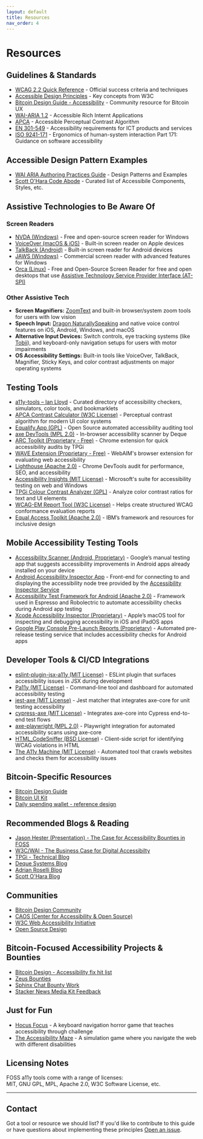 ```yaml
---
layout: default
title: Resources
nav_order: 4
---
```


# Resources

## Guidelines & Standards

- [WCAG 2.2 Quick Reference](https://www.w3.org/WAI/WCAG22/quickref/) - Official success criteria and techniques
- [Accessible Design Principles](https://www.w3.org/WAI/fundamentals/accessibility-principles/) - Key concepts from W3C
- [Bitcoin Design Guide - Accessibility](https://bitcoin.design/guide/designing-products/accessibility/) - Community resource for Bitcoin UX
- [WAI-ARIA 1.2](https://www.w3.org/TR/wai-aria-1.2/) - Accessible Rich Internt Applications
- [APCA](https://www.myndex.com/APCA/) - Accessible Perceptual Contrast Algorithm
- [EN 301-549](https://www.etsi.org/deliver/etsi_en/301500_301599/301549/03.02.01_60/en_301549v030201p.pdf) - Accessibility requirements for ICT products and services
- [ISO 9241-171](https://www.iso.org/standard/39080.html) - Ergonomics of human-system interaction Part 171: Guidance on software accessibility


## Accessible Design Pattern Examples

- [WAI ARIA Authoring Practices Guide](https://www.w3.org/WAI/ARIA/apg/) -  Design Patterns and Examples 
- [Scott O'Hara Code Abode](https://www.scottohara.me/code/) - Curated list of Accessibile Components, Styles, etc.

## Assistive Technologies to Be Aware Of

### Screen Readers

- [NVDA (Windows)](https://www.nvaccess.org/) - Free and open-source screen reader for Windows
- [VoiceOver (macOS & iOS)](https://support.apple.com/guide/iphone/turn-on-and-practice-voiceover-iph3e2e415f/ios) - Built-in screen reader on Apple devices
- [TalkBack (Android)](https://support.google.com/accessibility/android/answer/6007100) - Built-in screen reader for Android devices
- [JAWS (Windows)](https://www.freedomscientific.com/products/software/jaws/) - Commercial screen reader with advanced features for Windows
- [Orca (Linux)](https://orca.gnome.org/) - Free and Open-Source Screen Reader for free and open desktops that use [Assistive Technology Service Provider Interface (AT-SPI)](https://www.freedesktop.org/wiki/Accessibility/AT-SPI2/)


### Other Assistive Tech

- **Screen Magnifiers:** [ZoomText](https://www.zoomtext.com/) and built-in browser/system zoom tools for users with low vision
- **Speech Input:** [Dragon NaturallySpeaking](https://www.nuance.com/dragon.html) and native voice control features on iOS, Android, Windows, and macOS
- **Alternative Input Devices:** Switch controls, eye tracking systems (like [Tobii](https://www.tobii.com/)), and keyboard-only navigation setups for users with motor impairments
- **OS Accessibility Settings:** Built-in tools like VoiceOver, TalkBack, Magnifier, Sticky Keys, and color contrast adjustments on major operating systems 


## Testing Tools

- [a11y-tools – Ian Lloyd](https://a11y-tools.com/) - Curated directory of accessibility checkers, simulators, color tools, and bookmarklets
- [APCA Contrast Calculator (W3C License)](https://apcacontrast.com/) - Perceptual contrast algorithm for modern UI color systems
- [Equalify.App (GPL)](https://equalify.app) - Open Source automated accessibility auditing tool
- [axe DevTools (MPL 2.0)](https://www.deque.com/axe/) - In-browser accessibility scanner by Deque
- [ARC Toolkit (Proprietary - Free)](https://www.tpgi.com/arc-platform/arc-toolkit/) - Chrome extension for quick accessibility audits by TPGi
- [WAVE Extension (Proprietary - Free)](https://wave.webaim.org/extension/) - WebAIM's browser extension for evaluating web accessibility
- [Lighthouse (Apache 2.0)](https://developers.google.com/web/tools/lighthouse) - Chrome DevTools audit for performance, SEO, and accessibility
- [Accessibility Insights (MIT License)](https://accessibilityinsights.io/) - Microsoft's suite for accessibility testing on web and Windows
- [TPGi Colour Contrast Analyzer (GPL)](https://www.tpgi.com/color-contrast-checker/) - Analyze color contrast ratios for text and UI elements
- [WCAG-EM Report Tool (W3C License)](https://www.w3.org/WAI/eval/report-tool/) - Helps create structured WCAG conformance evaluation reports
- [Equal Access Toolkit (Apache 2.0)](https://www.ibm.com/able/toolkit) - IBM’s framework and resources for inclusive design


## Mobile Accessibility Testing Tools

- [Accessibility Scanner (Android, Proprietary)](https://play.google.com/store/apps/details?id=com.google.android.apps.accessibility.auditor) - Google’s manual testing app that suggests accessibility improvements in Android apps already installed on your device
- [Android Accessibility Inspector App](https://github.com/jwlilly/Android-Accessibility-Inspector-App) - Front-end for connecting to and displaying the accessibility node tree provided by the [Accessibility Inspector Service](https://github.com/jwlilly/Accessibility-Inspector-Service)
- [Accessibility Test Framework for Android (Apache 2.0)](https://github.com/google/Accessibility-Test-Framework-for-Android) - Framework used in Espresso and Robolectric to automate accessibility checks during Android app testing
- [Xcode Accessibility Inspector (Proprietary)](https://developer.apple.com/documentation/accessibility/accessibility-inspector) - Apple’s macOS tool for inspecting and debugging accessibility in iOS and iPadOS apps
- [Google Play Console Pre-Launch Reports (Proprietary)](https://support.google.com/googleplay/android-developer/answer/7002270) - Automated pre-release testing service that includes accessibility checks for Android apps


## Developer Tools & CI/CD Integrations

- [eslint-plugin-jsx-a11y (MIT License)](https://www.npmjs.com/package/eslint-plugin-jsx-a11y) - ESLint plugin that surfaces accessibility issues in JSX during development
- [Pa11y (MIT License)](https://pa11y.org/) - Command-line tool and dashboard for automated accessibility testing
- [jest-axe (MIT License)](https://github.com/nickcolley/jest-axe) - Jest matcher that integrates axe-core for unit testing accessibility
- [cypress-axe (MIT License)](https://github.com/component-driven/cypress-axe) - Integrates axe-core into Cypress end-to-end test flows
- [axe-playwright (MPL 2.0)](https://github.com/abhinaba-ghosh/axe-playwright) - Playwright integration for automated accessibility scans using axe-core
- [HTML_CodeSniffer (BSD License)](https://squizlabs.github.io/HTML_CodeSniffer/) - Client-side script for identifying WCAG violations in HTML
- [The A11y Machine (MIT License)](https://github.com/liip/TheA11yMachine) - Automated tool that crawls websites and checks them for accessibility issues


## Bitcoin-Specific Resources

- [Bitcoin Design Guide](https://bitcoin.design/guide/)
- [Bitcoin UI Kit](https://www.figma.com/community/file/916680391812923706/bitcoin-ui-kit)
- [Daily spending wallet - reference design](https://bitcoin.design/guide/daily-spending-wallet/)

## Recommended Blogs & Reading

- [Jason Hester (Presentation) - The Case for Accessibility Bounties in FOSS](https://stacker.news/items/912324)
- [W3C/WAI - The Business Case for Digital Accessibilty](https://www.w3.org/WAI/business-case/)
- [TPGi - Technical Blog](https://www.tpgi.com/technical/)
- [Deque Systems Blog](https://www.deque.com/blog/)
- [Adrian Roselli Blog](https://adrianroselli.com/)
- [Scott O'Hara Blog](https://www.scottohara.me/)


## Communities

- [Bitcoin Design Community](https://bitcoin.design/join/)
- [CAOS (Center for Accessibility & Open Source)](https://caos.org/)
- [W3C Web Accessibility Initiative](https://www.w3.org/WAI/)
- [Open Source Design](https://opensourcedesign.net/)


## Bitcoin-Focused Accessibility Projects & Bounties

- [Bitcoin Design - Accessibility fix hit list](https://github.com/BitcoinDesign/Meta/issues/516)
- [Zeus Bounties](https://github.com/ZeusLN/zeus/blob/master/docs/Bounties.md#accessibility-fixes)
- [Sphinx Chat Bounty Work](https://github.com/stakwork/sphinx-tribes-frontend/issues/1040)
- [Stacker News Media Kit Feedback](https://github.com/stackernews/stacker.news/issues/1922)

## Just for Fun

- [Hocus Focus](https://jekyll-themes.com/hteumeuleu/hocus-focus) - A keyboard navigation horror game that teaches accessibility through challenge
- [The Accessibility Maze](https://games.de.torontomu.ca/amaze/#/) - A simulation game where you navigate the web with different disabilities


## Licensing Notes

FOSS a11y tools come with a range of licenses:  
MIT, GNU GPL, MPL, Apache 2.0, W3C Software License, etc.

---

## Contact

Got a tool or resource we should list? If you'd like to contribute to this guide or have questions about implementing these principles [Open an issue](https://github.com/jason-me/bitcoin-universal-design/issues).